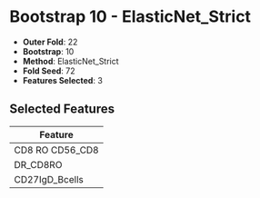 # Bootstrap 10 - ElasticNet_Strict

- **Outer Fold**: 22
- **Bootstrap**: 10
- **Method**: ElasticNet_Strict
- **Fold Seed**: 72
- **Features Selected**: 3

## Selected Features

| Feature |
|---------|
| CD8 RO CD56_CD8 |
| DR_CD8RO |
| CD27IgD_Bcells |
